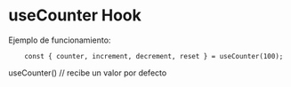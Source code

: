 # useCounter Hook


Ejemplo de funcionamiento:

```
    const { counter, increment, decrement, reset } = useCounter(100);

``` 

useCounter() // recibe un valor por defecto